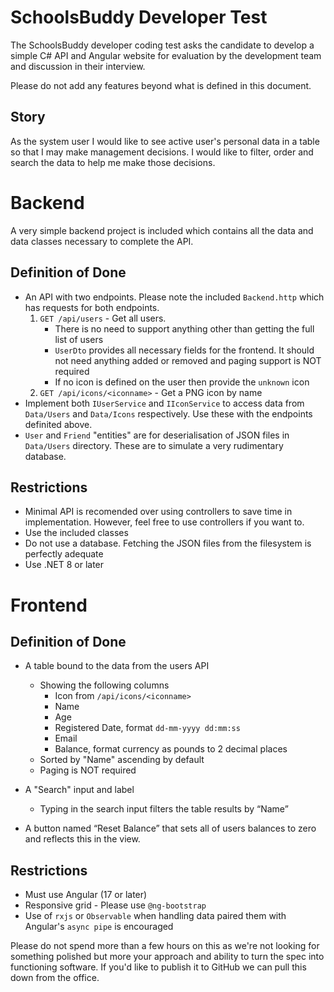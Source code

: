 # SchoolsBuddy Developer Test

The SchoolsBuddy developer coding test asks the candidate to develop a simple C# API and Angular website for evaluation by the development team and discussion in their interview.

Please do not add any features beyond what is defined in this document.

## Story
As the system user I would like to see active user's personal data in a table so that I may make management decisions. I would like to filter, order and search the data to help me make those decisions.

# Backend

A very simple backend project is included which contains all the data and data classes necessary to complete the API.

## Definition of Done
- An API with two endpoints. Please note the included `Backend.http` which has requests for both endpoints.
  1. `GET /api/users` - Get all users.
     - There is no need to support anything other than getting the full list of users
     - `UserDto` provides all necessary fields for the frontend. It should not need anything added or removed and paging support is NOT required
     - If no icon is defined on the user then provide the `unknown` icon
  2. `GET /api/icons/<iconname>` - Get a PNG icon by name
- Implement both `IUserService` and `IIconService` to access data from `Data/Users` and `Data/Icons` respectively. Use these with the endpoints definited above.
- `User` and `Friend` "entities" are for deserialisation of JSON files in `Data/Users` directory. These are to simulate a very rudimentary database.

## Restrictions
- Minimal API is recomended over using controllers to save time in implementation. However, feel free to use controllers if you want to.
- Use the included classes
- Do not use a database. Fetching the JSON files from the filesystem is perfectly adequate
- Use .NET 8 or later

# Frontend

## Definition of Done
- A table bound to the data from the users API
  - Showing the following columns
    - Icon from `/api/icons/<iconname>`
    - Name
    - Age
    - Registered Date, format `dd-mm-yyyy dd:mm:ss`
    - Email
    - Balance, format currency as pounds to 2 decimal places
  - Sorted by "Name" ascending by default
  - Paging is NOT required

- A "Search" input and label 
  - Typing in the search input filters the table results by “Name”
- A button named “Reset Balance” that sets all of users balances to zero and reflects this in the view.

## Restrictions
- Must use Angular (17 or later)
- Responsive grid - Please use `@ng-bootstrap`
- Use of `rxjs` or `Observable` when handling data paired them with Angular's `async pipe` is encouraged

Please do not spend more than a few hours on this as we're not looking for something polished but more your approach and ability to turn the spec into functioning software. If you'd like to publish it to GitHub we can pull this down from the office.
